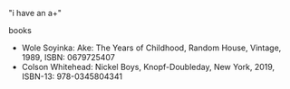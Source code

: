 "i have an a+"

books
- Wole Soyinka: Ake: The Years of Childhood, Random House, Vintage, 1989, ISBN: 0679725407
- Colson Whitehead: Nickel Boys, Knopf-Doubleday, New York, 2019, ISBN-13: 978-0345804341